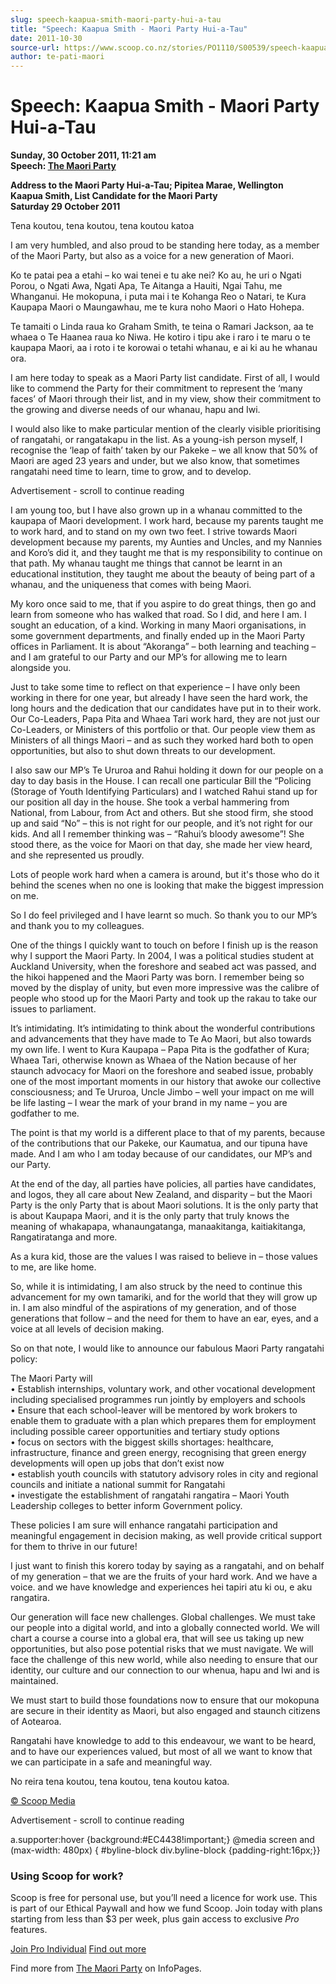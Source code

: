 ```yaml
---
slug: speech-kaapua-smith-maori-party-hui-a-tau
title: "Speech: Kaapua Smith - Maori Party Hui-a-Tau"
date: 2011-10-30
source-url: https://www.scoop.co.nz/stories/PO1110/S00539/speech-kaapua-smith-maori-party-hui-a-tau.htm
author: te-pati-maori
---
```

Speech: Kaapua Smith - Maori Party Hui-a-Tau
============================================

**Sunday, 30 October 2011, 11:21 am**  
**Speech: [The Maori Party](https://info.scoop.co.nz/The_Maori_Party)**

**Address to the Maori Party Hui-a-Tau; Pipitea Marae, Wellington**  
**Kaapua Smith, List Candidate for the Maori Party**  
**Saturday 29 October 2011**

Tena koutou, tena koutou, tena koutou katoa

I am very humbled, and also proud to be standing here today, as a member of the Maori Party, but also as a voice for a new generation of Maori.

Ko te patai pea a etahi – ko wai tenei e tu ake nei? Ko au, he uri o Ngati Porou, o Ngati Awa, Ngati Apa, Te Aitanga a Hauiti, Ngai Tahu, me Whanganui. He mokopuna, i puta mai i te Kohanga Reo o Natari, te Kura Kaupapa Maori o Maungawhau, me te kura noho Maori o Hato Hohepa.

Te tamaiti o Linda raua ko Graham Smith, te teina o Ramari Jackson, aa te whaea o Te Haanea raua ko Niwa. He kotiro i tipu ake i raro i te maru o te kaupapa Maori, aa i roto i te korowai o tetahi whanau, e ai ki au he whanau ora.

I am here today to speak as a Maori Party list candidate. First of all, I would like to commend the Party for their commitment to represent the ‘many faces’ of Maori through their list, and in my view, show their commitment to the growing and diverse needs of our whanau, hapu and Iwi.

I would also like to make particular mention of the clearly visible prioritising of rangatahi, or rangatakapu in the list. As a young-ish person myself, I recognise the ‘leap of faith’ taken by our Pakeke – we all know that 50% of Maori are aged 23 years and under, but we also know, that sometimes rangatahi need time to learn, time to grow, and to develop.

Advertisement - scroll to continue reading





I am young too, but I have also grown up in a whanau committed to the kaupapa of Maori development. I work hard, because my parents taught me to work hard, and to stand on my own two feet. I strive towards Maori development because my parents, my Aunties and Uncles, and my Nannies and Koro’s did it, and they taught me that is my responsibility to continue on that path. My whanau taught me things that cannot be learnt in an educational institution, they taught me about the beauty of being part of a whanau, and the uniqueness that comes with being Maori.

My koro once said to me, that if you aspire to do great things, then go and learn from someone who has walked that road. So I did, and here I am. I sought an education, of a kind. Working in many Maori organisations, in some government departments, and finally ended up in the Maori Party offices in Parliament. It is about “Akoranga” – both learning and teaching – and I am grateful to our Party and our MP’s for allowing me to learn alongside you.

Just to take some time to reflect on that experience – I have only been working in there for one year, but already I have seen the hard work, the long hours and the dedication that our candidates have put in to their work. Our Co-Leaders, Papa Pita and Whaea Tari work hard, they are not just our Co-Leaders, or Ministers of this portfolio or that. Our people view them as Ministers of all things Maori – and as such they worked hard both to open opportunities, but also to shut down threats to our development.

I also saw our MP’s Te Ururoa and Rahui holding it down for our people on a day to day basis in the House. I can recall one particular Bill the “Policing (Storage of Youth Identifying Particulars) and I watched Rahui stand up for our position all day in the house. She took a verbal hammering from National, from Labour, from Act and others. But she stood firm, she stood up and said “No” – this is not right for our people, and it’s not right for our kids. And all I remember thinking was – “Rahui’s bloody awesome”! She stood there, as the voice for Maori on that day, she made her view heard, and she represented us proudly.

Lots of people work hard when a camera is around, but it's those who do it behind the scenes when no one is looking that make the biggest impression on me.

So I do feel privileged and I have learnt so much. So thank you to our MP’s and thank you to my colleagues.

One of the things I quickly want to touch on before I finish up is the reason why I support the Maori Party. In 2004, I was a political studies student at Auckland University, when the foreshore and seabed act was passed, and the hikoi happened and the Maori Party was born. I remember being so moved by the display of unity, but even more impressive was the calibre of people who stood up for the Maori Party and took up the rakau to take our issues to parliament.

It’s intimidating. It’s intimidating to think about the wonderful contributions and advancements that they have made to Te Ao Maori, but also towards my own life. I went to Kura Kaupapa – Papa Pita is the godfather of Kura; Whaea Tari, otherwise known as Whaea of the Nation because of her staunch advocacy for Maori on the foreshore and seabed issue, probably one of the most important moments in our history that awoke our collective consciousness; and Te Ururoa, Uncle Jimbo – well your impact on me will be life lasting – I wear the mark of your brand in my name – you are godfather to me.

The point is that my world is a different place to that of my parents, because of the contributions that our Pakeke, our Kaumatua, and our tipuna have made. And I am who I am today because of our candidates, our MP’s and our Party.

At the end of the day, all parties have policies, all parties have candidates, and logos, they all care about New Zealand, and disparity – but the Maori Party is the only Party that is about Maori solutions. It is the only party that is about Kaupapa Maori, and it is the only party that truly knows the meaning of whakapapa, whanaungatanga, manaakitanga, kaitiakitanga, Rangatiratanga and more.

As a kura kid, those are the values I was raised to believe in – those values to me, are like home.

So, while it is intimidating, I am also struck by the need to continue this advancement for my own tamariki, and for the world that they will grow up in. I am also mindful of the aspirations of my generation, and of those generations that follow – and the need for them to have an ear, eyes, and a voice at all levels of decision making.

So on that note, I would like to announce our fabulous Maori Party rangatahi policy:

The Maori Party will  
• Establish internships, voluntary work, and other vocational development including specialised programmes run jointly by employers and schools  
• Ensure that each school-leaver will be mentored by work brokers to enable them to graduate with a plan which prepares them for employment including possible career opportunities and tertiary study options  
• focus on sectors with the biggest skills shortages: healthcare, infrastructure, finance and green energy, recognising that green energy developments will open up jobs that don’t exist now  
• establish youth councils with statutory advisory roles in city and regional councils and initiate a national summit for Rangatahi  
• investigate the establishment of rangatahi rangatira – Maori Youth Leadership colleges to better inform Government policy.

These policies I am sure will enhance rangatahi participation and meaningful engagement in decision making, as well provide critical support for them to thrive in our future!

I just want to finish this korero today by saying as a rangatahi, and on behalf of my generation – that we are the fruits of your hard work. And we have a voice. and we have knowledge and experiences hei tapiri atu ki ou, e aku rangatira.

Our generation will face new challenges. Global challenges. We must take our people into a digital world, and into a globally connected world. We will chart a course a course into a global era, that will see us taking up new opportunities, but also pose potential risks that we must navigate. We will face the challenge of this new world, while also needing to ensure that our identity, our culture and our connection to our whenua, hapu and Iwi and is maintained.

We must start to build those foundations now to ensure that our mokopuna are secure in their identity as Maori, but also engaged and staunch citizens of Aotearoa.

Rangatahi have knowledge to add to this endeavour, we want to be heard, and to have our experiences valued, but most of all we want to know that we can participate in a safe and meaningful way.

No reira tena koutou, tena koutou, tena koutou katoa.

  

[© Scoop Media](http://www.scoop.co.nz/about/terms.html)  

Advertisement - scroll to continue reading



a.supporter:hover {background:#EC4438!important;} @media screen and (max-width: 480px) { #byline-block div.byline-block {padding-right:16px;}}

### Using Scoop for work?

Scoop is free for personal use, but you’ll need a licence for work use. This is part of our Ethical Paywall and how we fund Scoop. Join today with plans starting from less than $3 per week, plus gain access to exclusive _Pro_ features.  
  
[Join Pro Individual](https://pro.scoop.co.nz/Individual/?from=ProIn24) [Find out more](https://pro.scoop.co.nz/using-scoop-for-work/?from=ProIn24)

Find more from [The Maori Party](https://info.scoop.co.nz/The_Maori_Party) on InfoPages.